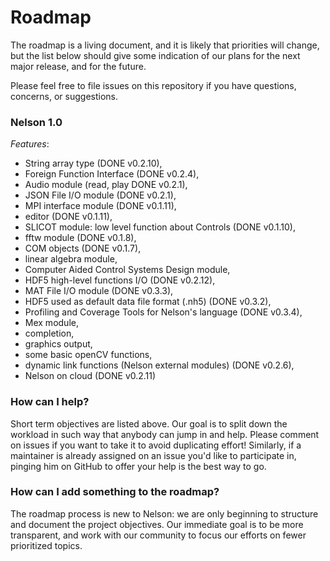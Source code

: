 # Roadmap

The roadmap is a living document, and it is likely that priorities will change, but the list below should give some indication of our plans for the next major release, and for the future.

Please feel free to file issues on this repository if you have questions, concerns, or suggestions.


### Nelson 1.0

*Features*:

- String array type (DONE v0.2.10),
- Foreign Function Interface (DONE v0.2.4),
- Audio module (read, play DONE v0.2.1),
- JSON File I/O module (DONE v0.2.1),
- MPI interface module (DONE v0.1.11),
- editor (DONE v0.1.11),
- SLICOT module: low level function about Controls (DONE v0.1.10),
- fftw module (DONE v0.1.8),
- COM objects (DONE v0.1.7),
- linear algebra module,
- Computer Aided Control Systems Design module,
- HDF5 high-level functions I/O (DONE v0.2.12),
- MAT File I/O module (DONE v0.3.3),
- HDF5 used as default data file format (.nh5) (DONE v0.3.2),
- Profiling and Coverage Tools for Nelson's language (DONE v0.3.4),
- Mex module,
- completion,
- graphics output,
- some basic openCV functions,
- dynamic link functions (Nelson external modules) (DONE v0.2.6),
- Nelson on cloud (DONE v0.2.11)

### How can I help?

Short term objectives are listed above. Our goal is to split down the workload in such way that anybody can jump in and help.
Please comment on issues if you want to take it to avoid duplicating effort!
Similarly, if a maintainer is already assigned on an issue you'd like to participate in, pinging him on GitHub to offer your help is
the best way to go.

### How can I add something to the roadmap?

The roadmap process is new to Nelson: we are only beginning to structure and document the project objectives.
Our immediate goal is to be more transparent, and work with our community to
focus our efforts on fewer prioritized topics.

